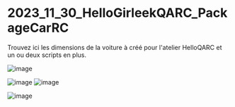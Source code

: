 # 2023_11_30_HelloGirleekQARC_PackageCarRC
Trouvez ici les dimensions de la voiture à créé pour l'atelier HelloQARC et un ou deux scripts en plus.

![image](https://github.com/EloiStree/2023_11_30_HelloGirleekQARC_PackageCarRC/assets/20149493/c63ef592-ed89-410c-85fa-cad49005ce71)

![image](https://github.com/EloiStree/2023_11_30_HelloGirleekQARC_PackageCarRC/assets/20149493/097dfa5c-dbe2-4744-b02c-f856a24cbc9a)
![image](https://github.com/EloiStree/2023_11_30_HelloGirleekQARC_PackageCarRC/assets/20149493/2abc9ed3-aa7f-4bcc-8c56-8a36f693088d)


![image](https://github.com/EloiStree/2023_11_30_HelloGirleekQARC_PackageCarRC/assets/20149493/a0e878ea-d1d0-4329-bf9d-013ce67b587f)
